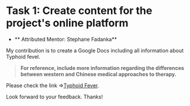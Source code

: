 # Task 1: Create content for the project's online platform

- ** Attributed Mentor: Stephane Fadanka**

My contribution is to create a Google Docs including all information about Typhoid fevel.

> **For reference, include more information regarding the differences between western and Chinese medical approaches to therapy.**

Please check the link =>[Typhoid Fever](https://docs.google.com/document/d/17Dl2TBdwlgLaGFYtHE_3bL9KM17aw4RHuSVkkcjCrYE/edit?usp=sharing).

Look forward to your feedback. Thanks!
